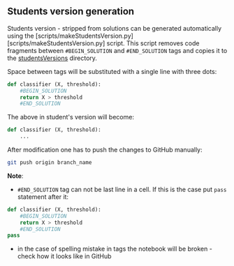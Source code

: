 
## Students version generation

Students version - stripped from solutions can be generated automatically using the 
[scripts/makeStudentsVersion.py][scripts/makeStudentsVersion.py] script.
This script removes code fragments between `#BEGIN_SOLUTION` and `#END_SOLUTION` tags
and copies it to the [studentsVersions](studentsVersions) directory.


Space between tags will be substituted with a single line with three dots: 

``` python
def classifier (X, threshold):
    #BEGIN_SOLUTION
    return X > threshold
    #END_SOLUTION
```

The above in student's version will become:
``` python
def classifier (X, threshold):
    ...
```

After modification one has to push the changes to GitHub manually:

```bash
git push origin branch_name
```
**Note**:
* ```#END_SOLUTION``` tag can not be last line in a cell. If this is the case put ```pass``` statement after it:

``` python
def classifier (X, threshold):
    #BEGIN_SOLUTION
    return X > threshold
    #END_SOLUTION
pass    
```
* in the case of spelling mistake in tags the notebook will be broken - check how it looks like in GitHub